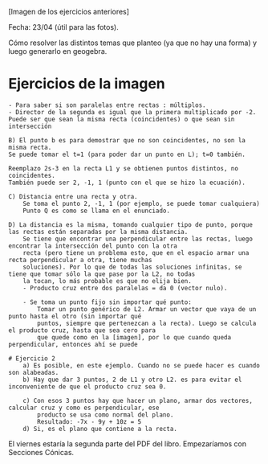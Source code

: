 [Imagen de los ejercicios anteriores]

Fecha: 23/04 (útil para las fotos).

Cómo resolver las distintos temas que planteo (ya que no hay una forma) y luego generarlo en geogebra.

# Ejercicios de la imagen
	- Para saber si son paralelas entre rectas : múltiplos.
	- Director de la segunda es igual que la primera multiplicado por -2.
	Puede ser que sean la misma recta (coincidentes) o que sean sin intersección

	B) El punto b es para demostrar que no son coincidentes, no son la misma recta.
	Se puede tomar el t=1 (para poder dar un punto en L); t=0 también.

	Reemplazo 2s-3 en la recta L1 y se obtienen puntos distintos, no coincidentes.
	También puede ser 2, -1, 1 (punto con el que se hizo la ecuación).

	C) Distancia entre una recta y otra.
		Se toma el punto 2, -1, 1 (por ejemplo, se puede tomar cualquiera)
		Punto Q es como se llama en el enunciado.

	D) La distancia es la misma, tomando cualquier tipo de punto, porque las rectas están separadas por la misma distancia.
		Se tiene que encontrar una perpendicular entre las rectas, luego encontrar la intersección del punto con la otra
		recta (pero tiene un problema esto, que en el espacio armar una recta perpendicular a otra, tiene muchas
		soluciones). Por lo que de todas las soluciones infinitas, se tiene que tomar sólo la que pase por la L2, no todas
		la tocan, lo más probable es que no elija bien.
		- Producto cruz entre dos paralelas = da 0 (vector nulo).

		- Se toma un punto fijo sin importar qué punto:
			Tomar un punto genérico de L2. Armar un vector que vaya de un punto hasta el otro (sin importar qué
			puntos, siempre que pertenezcan a la recta). Luego se calcula el producto cruz, hasta que sea cero para
			que quede como en la [imagen], por lo que cuando queda perpendicular, entonces ahí se puede

	# Ejercicio 2
		a) Es posible, en este ejemplo. Cuando no se puede hacer es cuando son alabeadas.
		b) Hay que dar 3 puntos, 2 de L1 y otro L2. es para evitar el inconveniente de que el producto cruz sea 0.

		c) Con esos 3 puntos hay que hacer un plano, armar dos vectores, calcular cruz y como es perpendicular, ese
			producto se usa como normal del plano.
			Resultado: -7x - 9y + 10z = 5
		d) Si, es el plano que contiene a la recta.

El viernes estaría la segunda parte del PDF del libro. Empezaríamos con Secciones Cónicas.
